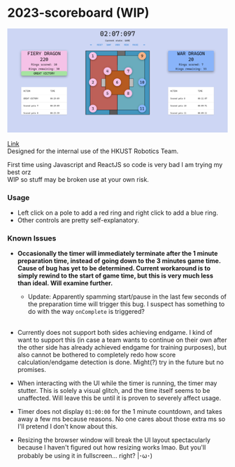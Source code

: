 # 2023-scoreboard (WIP)

<img src="./preview.png" width="800"/>

[Link](https://nc108x.github.io/2023-scoreboard/) \
Designed for the internal use of the HKUST Robotics Team.

First time using Javascript and ReactJS so code is very bad I am trying my best orz \
WIP so stuff may be broken use at your own risk.

### Usage

- Left click on a pole to add a red ring and right click to add a blue ring.
- Other controls are pretty self-explanatory.

### Known Issues

- **Occasionally the timer will immediately terminate after the 1 minute preparation time, instead of going down to the 3 minutes game time. Cause of bug has yet to be determined. Current workaround is to simply rewind to the start of game time, but this is very much less than ideal. Will examine further.**

  - Update: Apparently spamming start/pause in the last few seconds of the preparation time will trigger this bug. I suspect has something to do with the way `onComplete` is triggered?
    <br>
    <br>

- Currently does not support both sides achieving endgame. I kind of want to support this (in case a team wants to continue on their own after the other side has already achieved endgame for training purposes), but also cannot be bothered to completely redo how score calculation/endgame detection is done. Might(?) try in the future but no promises.

- When interacting with the UI while the timer is running, the timer may stutter. This is solely a visual glitch, and the time itself seems to be unaffected. Will leave this be until it is proven to severely affect usage.

- Timer does not display `01:00:00` for the 1 minute countdown, and takes away a few ms because reasons. No one cares about those extra ms so I'll pretend I don't know about this.

- Resizing the browser window will break the UI layout spectacularly because I haven't figured out how resizing works lmao. But you'll probably be using it in fullscreen... right? |･ω･)
